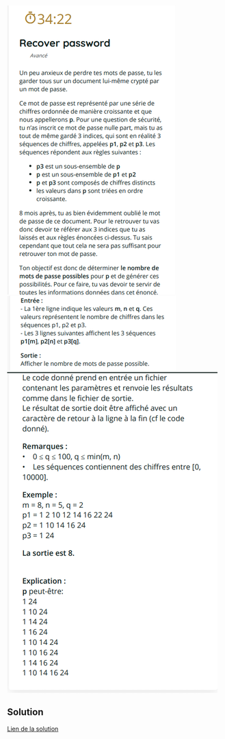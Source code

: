 ![img1](/doc/img1.png)      
![img2](/doc/img2.png)       
![img3](/doc/img3.png)      
## Solution        
[Lien de la solution](https://onlinegdb.com/XNzsfKGdK)       
